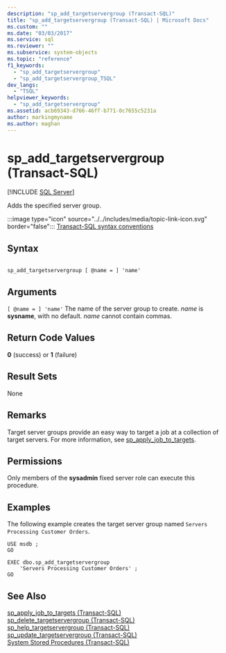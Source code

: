 ```yaml
---
description: "sp_add_targetservergroup (Transact-SQL)"
title: "sp_add_targetservergroup (Transact-SQL) | Microsoft Docs"
ms.custom: ""
ms.date: "03/03/2017"
ms.service: sql
ms.reviewer: ""
ms.subservice: system-objects
ms.topic: "reference"
f1_keywords: 
  - "sp_add_targetservergroup"
  - "sp_add_targetservergroup_TSQL"
dev_langs: 
  - "TSQL"
helpviewer_keywords: 
  - "sp_add_targetservergroup"
ms.assetid: acb69343-d766-46ff-b771-0c7655c5231a
author: markingmyname
ms.author: maghan
---
```

# sp_add_targetservergroup (Transact-SQL)
[!INCLUDE [SQL Server](../../includes/applies-to-version/sqlserver.md)]

  Adds the specified server group.  
  
 :::image type="icon" source="../../includes/media/topic-link-icon.svg" border="false"::: [Transact-SQL syntax conventions](../../t-sql/language-elements/transact-sql-syntax-conventions-transact-sql.md)  
  
## Syntax  
  
```  
  
sp_add_targetservergroup [ @name = ] 'name'   
```  
  
## Arguments  
`[ @name = ] 'name'`
 The name of the server group to create. *name* is **sysname**, with no default. *name* cannot contain commas.  
  
## Return Code Values  
 **0** (success) or **1** (failure)  
  
## Result Sets  
 None  
  
## Remarks  
 Target server groups provide an easy way to target a job at a collection of target servers. For more information, see [sp_apply_job_to_targets](../../relational-databases/system-stored-procedures/sp-apply-job-to-targets-transact-sql.md).  
  
## Permissions  
 Only members of the **sysadmin** fixed server role can execute this procedure.  
  
## Examples  
 The following example creates the target server group named `Servers Processing Customer Orders`.  
  
```  
USE msdb ;  
GO  
  
EXEC dbo.sp_add_targetservergroup  
    'Servers Processing Customer Orders' ;  
GO  
```  
  
## See Also  
 [sp_apply_job_to_targets &#40;Transact-SQL&#41;](../../relational-databases/system-stored-procedures/sp-apply-job-to-targets-transact-sql.md)   
 [sp_delete_targetservergroup &#40;Transact-SQL&#41;](../../relational-databases/system-stored-procedures/sp-delete-targetservergroup-transact-sql.md)   
 [sp_help_targetservergroup &#40;Transact-SQL&#41;](../../relational-databases/system-stored-procedures/sp-help-targetservergroup-transact-sql.md)   
 [sp_update_targetservergroup &#40;Transact-SQL&#41;](../../relational-databases/system-stored-procedures/sp-update-targetservergroup-transact-sql.md)   
 [System Stored Procedures &#40;Transact-SQL&#41;](../../relational-databases/system-stored-procedures/system-stored-procedures-transact-sql.md)  
  
  
